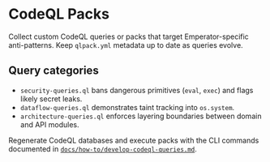 # CodeQL Packs

Collect custom CodeQL queries or packs that target Emperator-specific anti-patterns. Keep `qlpack.yml`
metadata up to date as queries evolve.

## Query categories

- `security-queries.ql` bans dangerous primitives (`eval`, `exec`) and flags likely secret leaks.
- `dataflow-queries.ql` demonstrates taint tracking into `os.system`.
- `architecture-queries.ql` enforces layering boundaries between domain and API modules.

Regenerate CodeQL databases and execute packs with the CLI commands documented in
[`docs/how-to/develop-codeql-queries.md`](../../docs/how-to/develop-codeql-queries.md).
